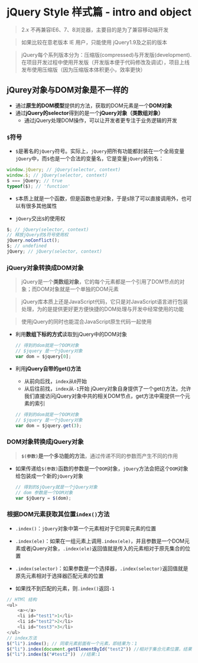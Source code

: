 # jQuery Style 样式篇 - intro and object

> 2.x 不再兼容IE6、7、8浏览器，主要目的是为了兼容移动端开发

> 如果比较在意老版本 IE 用户，只能使用 jQuery1.9及之前的版本

> jQuery每个系列版本分为：压缩版(compressed)与开发版(development).在项目开发过程中使用开发版（开发版本便于代码修改及调试），项目上线发布使用压缩版（因为压缩版本体积更小，效率更快）

## jQurey对象与DOM对象是不一样的

* 通过**原生的DOM模型**提供的方法，获取的DOM元素是一个**DOM对象**
* 通过**jQuery的selector**得到的是一个**jQuery对象（类数组对象）**
	* 通过jQuery处理DOM操作，可以让开发者更专注于业务逻辑的开发

### `$`符号

* `$`是著名的`jQuery`符号。实际上，`jQuery`把所有功能都封装在一个全局变量`jQuery`中，而`$`也是一个合法的变量名，它是变量`jQuery`的别名：

```JavaScript
window.jQuery; // jQuery(selector, context)
window.$; // jQuery(selector, context)
$ === jQuery; // true
typeof($); // 'function'
```

* `$`本质上就是一个函数，但是函数也是对象，于是`$`除了可以直接调用外，也可以有很多其他属性

* `jQuery`交出`$`的使用权

```JavaScript
$; // jQuery(selector, context)
// 释放jQuery的$符号使用权
jQuery.noConflict();
$; // undefined
jQuery; // jQuery(selector, context)
```

### jQuery对象转换成DOM对象

> jQuery是一个**类数组对象**，它的每个元素都是一个引用了DOM节点的对象；而DOM对象就是一个单独的DOM元素

> jQuery库本质上还是JavaScript代码，它只是对JavaScript语言进行包装处理，为的是提供更好更方便快捷的DOM处理与开发中经常使用的功能

> 使用jQuery的同时也能混合JavaScript原生代码一起使用

* 利用**数组下标的方式**读取到jQuery中的DOM对象

	```js
	// 得到的dom就是一个DOM对象
	// $jquery 是一个jQuery对象
	var dom = $jquery[0];
	```
* 利用**jQuery自带的get()方法**
	* 从前向后找，`index`从`0`开始
	* 从后往前找，`index`从`-1`开始
	jQuery对象自身提供了一个get()方法，允许我们直接访问jQuery对象中共的相关DOM节点，get方法中需提供一个元素的索引

	```js
	// 得到的dom就是一个DOM对象
	// $jquery 是一个jQuery对象
	var dom = $jquery.get(3);
	```

### DOM对象转换成jQuery对象

> **`$(参数)`**是一个**多功能的方法**，通过传递不同的参数而产生不同的作用

* 如果传递给`$(参数)`函数的参数是一个`DOM`对象，`jQuery`方法会把这个`DOM`对象给包装成一个新的`jQuery`对象

	```js
	// 得到的$jQuery就是一个jQuery对象
	// dom 参数是一个DOM对象
	var $jQuery = $(dom);
	```

### 根据DOM元素获取其位置`index()`方法

* `.index()`：`jQuery`对象中第一个元素相对于它同辈元素的位置

* `.index(ele)`：如果在一组元素上调用`.index(ele)`，并且参数是一个DOM元素或者jQuery对象，`.index(ele)`返回值就是传入的元素相对于原先集合的位置

* `.index(selector)`：如果参数是一个选择器，`.index(selector)`返回值就是原先元素相对于选择器匹配元素的位置

* 如果找不到匹配的元素，则`.index()`返回`-1`

```JavaScript
// HTMl 结构
<ul>
    <a></a>
    <li id="test1">1</li>
    <li id="test2">2</li>
    <li id="test3">3</li>
</ul>
// index方法
$("li").index(); // 同辈元素前面有一个元素，即结果为：1
$("li").index(document.getElementById("test2")) //相对于集合元素位置，结果：1
$("li").index($("#test2"))  //结果:1
```